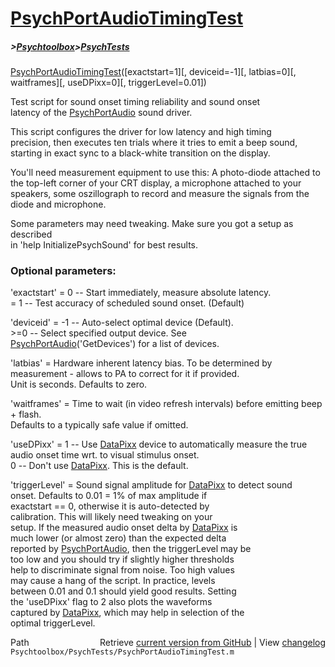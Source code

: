 # [PsychPortAudioTimingTest](PsychPortAudioTimingTest)
##### >[Psychtoolbox](Psychtoolbox)>[PsychTests](PsychTests)

[PsychPortAudioTimingTest](PsychPortAudioTimingTest)([exactstart=1][, deviceid=-1][, latbias=0][, waitframes][, useDPixx=0][, triggerLevel=0.01])  
  
Test script for sound onset timing reliability and sound onset  
latency of the [PsychPortAudio](PsychPortAudio) sound driver.  
  
This script configures the driver for low latency and high timing  
precision, then executes ten trials where it tries to emit a beep sound,  
starting in exact sync to a black-white transition on the display.  
  
You'll need measurement equipment to use this: A photo-diode attached to  
the top-left corner of your CRT display, a microphone attached to your  
speakers, some oszillograph to record and measure the signals from the  
diode and microphone.  
  
Some parameters may need tweaking. Make sure you got a setup as described  
in 'help InitializePsychSound' for best results.  
  
### Optional parameters:  
  
'exactstart' = 0 -- Start immediately, measure absolute latency.  
             = 1 -- Test accuracy of scheduled sound onset. (Default)  
  
'deviceid'   = -1 -- Auto-select optimal device (Default).  
            \>=0   -- Select specified output device. See  
                     [PsychPortAudio](PsychPortAudio)('GetDevices') for a list of devices.  
  
'latbias'    = Hardware inherent latency bias. To be determined by  
               measurement - allows to PA to correct for it if provided.  
               Unit is seconds. Defaults to zero.  
  
'waitframes' = Time to wait (in video refresh intervals) before emitting beep + flash.  
               Defaults to a typically safe value if omitted.  
  
'useDPixx'   = 1 -- Use [DataPixx](DataPixx) device to automatically measure the true  
                    audio onset time wrt. to visual stimulus onset.  
               0 -- Don't use [DataPixx](DataPixx). This is the default.  
  
'triggerLevel' = Sound signal amplitude for [DataPixx](DataPixx) to detect sound  
                 onset. Defaults to 0.01 = 1% of max amplitude if  
                 exactstart == 0, otherwise it is auto-detected by  
                 calibration. This will likely need tweaking on your  
                 setup. If the measured audio onset delta by [DataPixx](DataPixx) is  
                 much lower (or almost zero) than the expected delta  
                 reported by [PsychPortAudio](PsychPortAudio), then the triggerLevel may be  
                 too low and you should try if slightly higher thresholds  
                 help to discriminate signal from noise. Too high values  
                 may cause a hang of the script. In practice, levels  
                 between 0.01 and 0.1 should yield good results. Setting  
                 the 'useDPixx' flag to 2 also plots the waveforms  
                 captured by [DataPixx](DataPixx), which may help in selection of the  
                 optimal triggerLevel.  
  




<div class="code_header" style="text-align:right;">
  <span style="float:left;">Path&nbsp;&nbsp;</span> <span class="counter">Retrieve <a href=
  "https://raw.github.com/Psychtoolbox-3/Psychtoolbox-3/beta/Psychtoolbox/PsychTests/PsychPortAudioTimingTest.m">current version from GitHub</a> | View <a href=
  "https://github.com/Psychtoolbox-3/Psychtoolbox-3/commits/beta/Psychtoolbox/PsychTests/PsychPortAudioTimingTest.m">changelog</a></span>
</div>
<div class="code">
  <code>Psychtoolbox/PsychTests/PsychPortAudioTimingTest.m</code>
</div>

